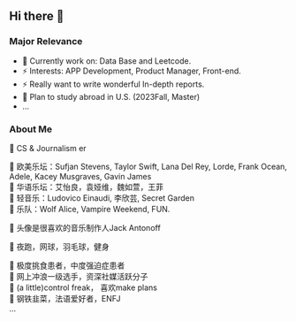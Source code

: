 ## Hi there 👋
### Major Relevance
- 🌱 Currently work on: Data Base and Leetcode.
- ⚡ Interests: APP Development, Product Manager, Front-end.
- ⚡ Really want to write wonderful In-depth reports.
- 🤔 Plan to study abroad in U.S. (2023Fall, Master)
- ...

### About Me 
🔭 CS & Journalism er  

🔭 欧美乐坛：Sufjan Stevens, Taylor Swift, Lana Del Rey, Lorde, Frank Ocean, Adele, Kacey Musgraves, Gavin James  
🔭 华语乐坛：艾怡良，袁娅维，魏如萱，王菲  
🔭 轻音乐：Ludovico Einaudi, 李欣芸, Secret Garden  
🔭 乐队：Wolf Alice, Vampire Weekend, FUN.  

🔭 头像是很喜欢的音乐制作人Jack Antonoff  

🔭 夜跑，网球，羽毛球，健身  

🔭 极度挑食患者，中度强迫症患者  
🔭 网上冲浪一级选手，资深社媒活跃分子  
🔭 (a little)control freak， 喜欢make plans  
🔭 钢铁韭菜，法语爱好者，ENFJ  
...

<!--
Here are some ideas to get you started:
- 🔭 I’m currently working on ...
- 🌱 I’m currently learning IOS Development, Deep Learning, Data Base.
- 👯 I’m looking to collaborate on 
- 🤔 I’m looking for help with ...
- 💬 Ask me about ...
- 📫 How to reach me: ...
- 😄 Pronouns: ...
- ⚡ Fun fact: ...
-->
